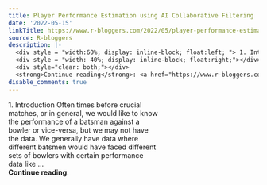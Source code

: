 ```yaml
---
title: Player Performance Estimation using AI Collaborative Filtering
date: '2022-05-15'
linkTitle: https://www.r-bloggers.com/2022/05/player-performance-estimation-using-ai-collaborative-filtering/
source: R-bloggers
description: |-
  <div style = "width:60%; display: inline-block; float:left; "> 1. Introduction Often times before crucial matches, or in general, we would like to know the performance of a batsman against a bowler or vice-versa, but we may not have the data. We generally have data where different batsmen would have faced different sets of bowlers with certain performance data like ...</div>
  <div style = "width: 40%; display: inline-block; float:right;"></div>
  <div style="clear: both;"></div>
  <strong>Continue reading</strong>: <a href="https://www.r-bloggers.com/2022/05/player-performance-estimation-using-ai-col ...
disable_comments: true
---
```

<div style = "width:60%; display: inline-block; float:left; "> 1. Introduction Often times before crucial matches, or in general, we would like to know the performance of a batsman against a bowler or vice-versa, but we may not have the data. We generally have data where different batsmen would have faced different sets of bowlers with certain performance data like ...</div>
<div style = "width: 40%; display: inline-block; float:right;"></div>
<div style="clear: both;"></div>
<strong>Continue reading</strong>: <a href="https://www.r-bloggers.com/2022/05/player-performance-estimation-using-ai-col ...